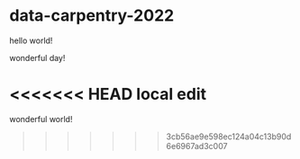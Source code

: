 # data-carpentry-2022

hello world!

wonderful day!

<<<<<<< HEAD
local edit
=======
wonderful world!
>>>>>>> 3cb56ae9e598ec124a04c13b90d6e6967ad3c007
